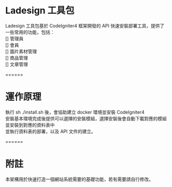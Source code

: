 # Ladesign 工具包

Ladesign 工具包基於 CodeIgniter4 框架開發的 API 快速安裝部署工具，提供了一些常用的功能，包括：  
[] 管理員  
[] 會員  
[] 圖片素材管理  
[] 商品管理  
[] 文章管理  

======
# 運作原理  
執行 sh ./install.sh 後，會協助建立 docker 環境並安裝 CodeIgniter4  
安裝基本環境完成後提供可以選擇的安裝模組，選擇安裝後會自動下載對應的模組並安裝到對應的資料表中  
並執行資料表的部署，以及 API 文件的建立。


======
# 附註 
本架構用於快速打造一個網站系統需要的基礎功能，若有需要請自行修改。
